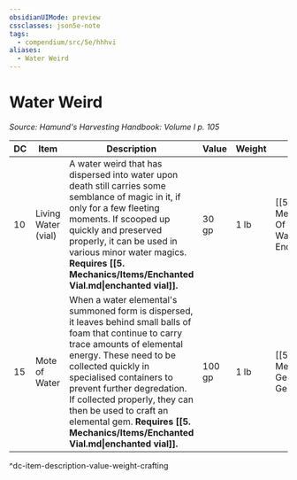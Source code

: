 ```yaml
---
obsidianUIMode: preview
cssclasses: json5e-note
tags:
  - compendium/src/5e/hhhvi
aliases:
  - Water Weird
---
```

# Water Weird
*Source: Hamund's Harvesting Handbook: Volume I p. 105* 

| DC | Item | Description | Value | Weight | Crafting |
|----|------|-------------|-------|--------|----------|
| 10 | Living Water (vial) | A water weird that has dispersed into water upon death still carries some semblance of magic in it, if only for a few fleeting moments. If scooped up quickly and preserved properly, it can be used in various minor water magics. **Requires [[5. Mechanics/Items/Enchanted Vial.md\|enchanted vial]].** | 30 gp | 1 lb | [[5. Mechanics/Items/Decanter Of Endless Water.md\|Decanter of Endless Water]] |
| 15 | Mote of Water | When a water elemental's summoned form is dispersed, it leaves behind small balls of foam that continue to carry trace amounts of elemental energy. These need to be collected quickly in specialised containers to prevent further degredation. If collected properly, they can then be used to craft an elemental gem. **Requires [[5. Mechanics/Items/Enchanted Vial.md\|enchanted vial]].** | 100 gp | 1 lb | [[5. Mechanics/Items/Elemental Gem Emerald.md\|Elemental Gem, Emerald]] |
^dc-item-description-value-weight-crafting
